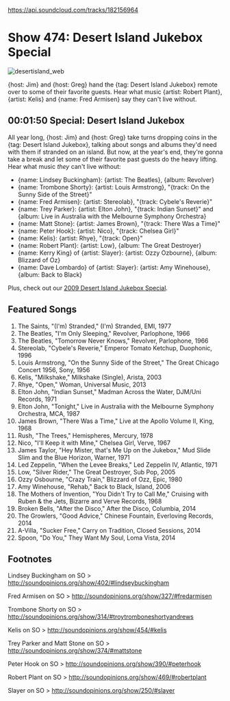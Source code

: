 

https://api.soundcloud.com/tracks/182156964

# Show 474: Desert Island Jukebox Special

![desertisland_web](http://static.soundopinions.org/images/2014/desertisland_web.jpg)

{host: Jim} and {host: Greg} hand the {tag: Desert Island Jukebox} remote over to some of their favorite guests. Hear what music {artist: Robert Plant}, {artist: Kelis} and {name: Fred Armisen} say they can't live without.


## 00:01:50 Special: Desert Island Jukebox
All year long, {host: Jim} and {host: Greg} take turns dropping coins in the {tag: Desert Island Jukebox}, talking about songs and albums they'd need with them if stranded on an island. But now, at the year's end, they're gonna take a break and let some of their favorite past guests do the heavy lifting. Hear what music *they* can't live without:

- {name: Lindsey Buckingham}: {artist: The Beatles}, {album: Revolver}
- {name: Trombone Shorty}: {artist: Louis Armstrong}, "{track: On the Sunny Side of the Street}" 
- {name: Fred Armisen}: {artist: Stereolab}, "{track: Cybele's Reverie}"
- {name: Trey Parker}: {artist: Elton John}, "{track: Indian Sunset}" and {album: Live in Australia with the Melbourne Symphony Orchestra}
- {name: Matt Stone}: {artist: James Brown}, "{track: There Was a Time}"
- {name: Peter Hook}: {artist: Nico}, "{track: Chelsea Girl}"
- {name: Kelis}: {artist: Rhye}, "{track: Open}"
- {name: Robert Plant}: {artist: Low}, {album: The Great Destroyer}
- {name: Kerry King} of {artist: Slayer}: {artist: Ozzy Ozbourne}, {album: Blizzard of Oz}
- {name: Dave Lombardo} of {artist: Slayer}: {artist: Amy Winehouse}, {album: Back to Black}

Plus, check out our [2009 Desert Island Jukebox Special](http://www.soundopinions.org/show/213).


## Featured Songs
1. The Saints, "(I'm) Stranded," (I'm) Stranded, EMI, 1977 
1. The Beatles, "I'm Only Sleeping," Revolver, Parlophone, 1966 
1. The Beatles, "Tomorrow Never Knows," Revolver, Parlophone, 1966 
1. Stereolab, "Cybele's Reverie," Emperor Tomato Ketchup, Duophonic, 1996 
1. Louis Armstrong, "On the Sunny Side of the Street," The Great Chicago Concert 1956, Sony, 1956 
1. Kelis, "Milkshake," Milkshake (Single), Arista, 2003 
1. Rhye, "Open," Woman, Universal Music, 2013 
1. Elton John, "Indian Sunset," Madman Across the Water, DJM/Uni Records, 1971
1. Elton John, "Tonight," Live in Australia with the Melbourne Symphony Orchestra, MCA, 1987 
1. James Brown, "There Was a Time," Live at the Apollo Volume II, King, 1968 
1. Rush, "The Trees," Hemispheres, Mercury, 1978 
1. Nico, "I'll Keep it with Mine," Chelsea Girl, Verve, 1967 
1. James Taylor, "Hey Mister, that's Me Up on the Jukebox," Mud Slide Slim and the Blue Horizon, Warner, 1971 
1. Led Zeppelin, "When the Levee Breaks," Led Zeppelin IV, Atlantic, 1971 
1. Low, "Silver Rider," The Great Destroyer, Sub Pop, 2005 
1. Ozzy Osbourne, "Crazy Train," Blizzard of Ozz, Epic, 1980 
1. Amy Winehouse, "Rehab," Back to Black, Island, 2006 
1. The Mothers of Invention, "You Didn't Try to Call Me," Cruising with Ruben & the Jets, Bizarre and Verve Records, 1968 
1. Broken Bells, "After the Disco," After the Disco, Columbia, 2014 
1. The Growlers, "Good Advice," Chinese Fountain, Everloving Records, 2014
1. A-Villa, "Sucker Free," Carry on Tradition, Closed Sessions, 2014 
1. Spoon, "Do You," They Want My Soul, Loma Vista, 2014


## Footnotes

Lindsey Buckingham on SO > http://soundopinions.org/show/402/#lindseybuckingham

Fred Armisen on SO > http://soundopinions.org/show/327/#fredarmisen

Trombone Shorty on SO > http://soundopinions.org/show/314/#troytromboneshortyandrews

Kelis on SO > http://soundopinions.org/show/454/#kelis

Trey Parker and Matt Stone on SO > http://soundopinions.org/show/374/#mattstone

Peter Hook on SO > http://soundopinions.org/show/390/#peterhook

Robert Plant on SO > http://soundopinions.org/show/469/#robertplant

Slayer on SO > http://soundopinions.org/show/250/#slayer